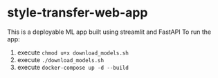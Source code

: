 # style-transfer-web-app

This is a deployable ML app built using streamlit and FastAPI
To run the app:

1. execute `chmod u+x download_models.sh`
2. execute `./download_models.sh`
3. execute `docker-compose up -d --build`
